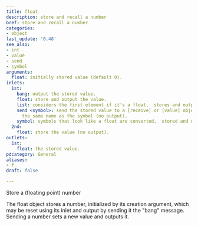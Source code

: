 ```yaml
---
title: float
description: store and recall a number
bref: store and recall a number
categories:
- object
last_update: '0.48'
see_also:
- int
- value
- send
- symbol
arguments:
  float: initially stored value (default 0).
inlets:
  1st:
    bang: output the stored value.
    float: store and output the value.
    list: considers the first element if it's a float,  stores and outputs it.
    send <symbol>: send the stored value to a [receive] or [value] object that has
      the same name as the symbol (no output).
    symbol: symbols that look like a float are converted,  stored and output.
  2nd:
    float: store the value (no output).
outlets:
  1st:
    float: the stored value.
pdcategory: General
aliases:
- f
draft: false

---
```

Store a (floating point) number

The float object stores a number,  initialized by its creation argument,  which may be reset using its inlet and output by sending it the "bang" message. Sending a number sets a new value and outputs it.
